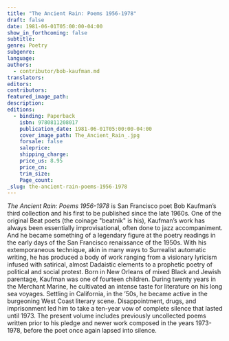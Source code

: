 ```yaml
---
title: "The Ancient Rain: Poems 1956-1978"
draft: false
date: 1981-06-01T05:00:00-04:00
show_in_forthcoming: false
subtitle:
genre: Poetry
subgenre:
language:
authors:
  - contributor/bob-kaufman.md
translators:
editors:
contributors:
featured_image_path:
description:
editions:
  - binding: Paperback
    isbn: 9780811208017
    publication_date: 1981-06-01T05:00:00-04:00
    cover_image_path: The_Ancient_Rain_.jpg
    forsale: false
    saleprice:
    shipping_charge:
    price_us: 8.95
    price_cn:
    trim_size:
    Page_count:
_slug: the-ancient-rain-poems-1956-1978
---
```


_The Ancient Rain: Poems 1956-1978_ is San Francisco poet Bob Kaufman’s third collection and his first to be published since the late 1960s. One of the original Beat poets (the coinage "beatnik" is his), Kaufman’s work has always been essentially improvisational, often done to jazz accompaniment. And he became something of a legendary figure at the poetry readings in the early days of the San Francisco renaissance of the 1950s. With his extemporaneous technique, akin in many ways to Surrealist automatic writing, he has produced a body of work ranging from a visionary lyricism infused with satirical, almost Dadaistic elements to a prophetic poetry of political and social protest. Born in New Orleans of mixed Black and Jewish parentage, Kaufman was one of fourteen children. During twenty years in the Merchant Marine, he cultivated an intense taste for literature on his long sea voyages. Settling in California, in the ’50s, he became active in the burgeoning West Coast literary scene. Disappointment, drugs, and imprisonment led him to take a ten-year vow of complete silence that lasted until 1973. The present volume includes previously uncollected poems written prior to his pledge and newer work composed in the years 1973-1978, before the poet once again lapsed into silence.

